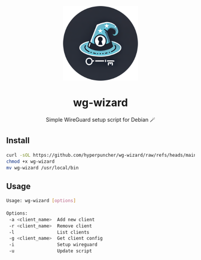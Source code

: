 <div align="center">
    <img src="logo.png" alt="logo" width=200 height=200>
    <h1>wg-wizard</h1>
    <p>Simple WireGuard setup script for Debian 🪄</p>
</div>

## Install

```sh
curl -sOL https://github.com/hyperpuncher/wg-wizard/raw/refs/heads/main/wg-wizard
chmod +x wg-wizard
mv wg-wizard /usr/local/bin
```

## Usage

```sh
Usage: wg-wizard [options]

Options:
 -a <client_name>  Add new client
 -r <client_name>  Remove client
 -l                List clients
 -g <client_name>  Get client config
 -i                Setup wireguard
 -u                Update script
```
